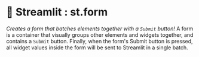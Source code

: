# 🎈 Streamlit : st.form
*Creates a form that batches elements together with a `Submit` button!*
A form is a container that visually groups other elements and widgets together, and contains a `Submit` button. Finally, when the form's Submit button is pressed, all widget values inside the form will be sent to Streamlit in a single batch.
